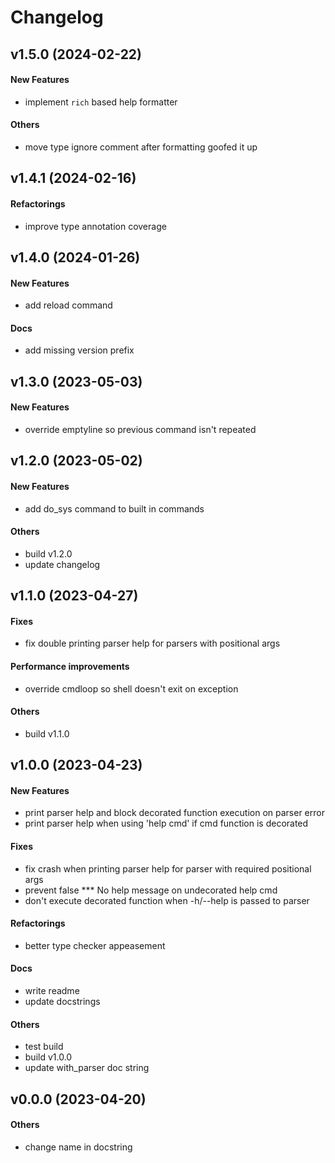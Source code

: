 # Changelog

## v1.5.0 (2024-02-22)

#### New Features

* implement `rich` based help formatter
#### Others

* move type ignore comment after formatting goofed it up


## v1.4.1 (2024-02-16)

#### Refactorings

* improve type annotation coverage


## v1.4.0 (2024-01-26)

#### New Features

* add reload command
#### Docs

* add missing version prefix


## v1.3.0 (2023-05-03)

#### New Features

* override emptyline so previous command isn't repeated


## v1.2.0 (2023-05-02)

#### New Features

* add do_sys command to built in commands
#### Others

* build v1.2.0
* update changelog


## v1.1.0 (2023-04-27)

#### Fixes

* fix double printing parser help for parsers with positional args
#### Performance improvements

* override cmdloop so shell doesn't exit on exception
#### Others

* build v1.1.0


## v1.0.0 (2023-04-23)

#### New Features

* print parser help and block decorated function execution on parser error
* print parser help when using 'help cmd' if cmd function is decorated
#### Fixes

* fix crash when printing parser help for parser with required positional args
* prevent false *** No help message on undecorated help cmd
* don't execute decorated function when -h/--help is passed to parser
#### Refactorings

* better type checker appeasement
#### Docs

* write readme
* update docstrings
#### Others

* test build
* build v1.0.0
* update with_parser doc string


## v0.0.0 (2023-04-20)

#### Others

* change name in docstring